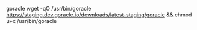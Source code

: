 goracle
wget -qO /usr/bin/goracle https://staging.dev.goracle.io/downloads/latest-staging/goracle && chmod u+x /usr/bin/goracle
